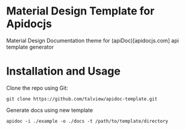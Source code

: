 Material Design Template for Apidocjs
=====================================

Material Design Documentation theme for (apiDoc)[apidocjs.com] api template generator


# Installation and Usage
Clone the repo using Git:
```
git clone https://github.com/talview/apidoc-template.git
```

Generate docs using new template
```
apidoc -i ./example -o ./docs -t /path/to/template/directory
```
